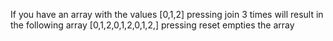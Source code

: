 If you have an array with the values [0,1,2]
pressing join 3 times will result in the following array
[0,1,2,0,1,2,0,1,2,]
pressing reset empties the array